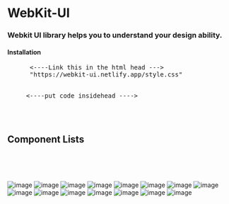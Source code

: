 # WebKit-UI

### Webkit UI library helps you to understand your design ability.

#### Installation

<pre>
      <----Link this in the html head --->
      "https://webkit-ui.netlify.app/style.css"

       
     <----put code insidehead ---->
     
       <link rel="stylesheet" href="https://webkit-ui.netlify.app/style.css">
    
</pre>

## Component Lists

<br>
<br>
<br>

![image](https://user-images.githubusercontent.com/46194436/154914223-a7af1c21-f1af-4ad3-85f2-00787a2588ac.png)
![image](https://user-images.githubusercontent.com/46194436/154914184-037d83bf-c036-4192-8e51-cdf9d62e6765.png)
![image](https://user-images.githubusercontent.com/46194436/154914138-34dfeb19-c2fa-48e6-b173-d1a6c58d817c.png)
![image](https://user-images.githubusercontent.com/46194436/154914078-944c6a6d-4bde-4750-8825-f5b0c6b3c5da.png)
![image](https://user-images.githubusercontent.com/46194436/154913954-4d4bc9d2-6495-427a-8f41-1f4a5ab340b4.png)
![image](https://user-images.githubusercontent.com/46194436/154914271-a43ec248-d86f-45a2-9601-c5efde57f6d3.png)
![image](https://user-images.githubusercontent.com/46194436/154914404-31e3dc16-1ed3-46cc-a095-24bcfbe76826.png)
![image](https://user-images.githubusercontent.com/46194436/154914446-fe3dcd65-4a4c-4be1-ab47-9982634d28dd.png)
![image](https://user-images.githubusercontent.com/46194436/154914485-ffaef9cb-fb02-4a07-806b-7b6662675889.png)
![image](https://user-images.githubusercontent.com/46194436/154914523-8930d18b-164a-4679-acb0-96ad268c6172.png)
![image](https://user-images.githubusercontent.com/46194436/154914560-d5f6cc55-5848-4977-9859-46d4a4546f20.png)
![image](https://user-images.githubusercontent.com/46194436/154914604-812d19a6-946c-4192-ad26-6a65733e6a35.png)
![image](https://user-images.githubusercontent.com/46194436/154914641-a3ae15b3-6c56-4b19-8118-aff976c7c561.png)
![image](https://user-images.githubusercontent.com/46194436/154914684-43c700f6-5dad-4a01-b609-ca3eb18c448d.png)
![image](https://user-images.githubusercontent.com/46194436/154914720-69445e18-bc0a-4762-b5d3-910379cbb082.png)
